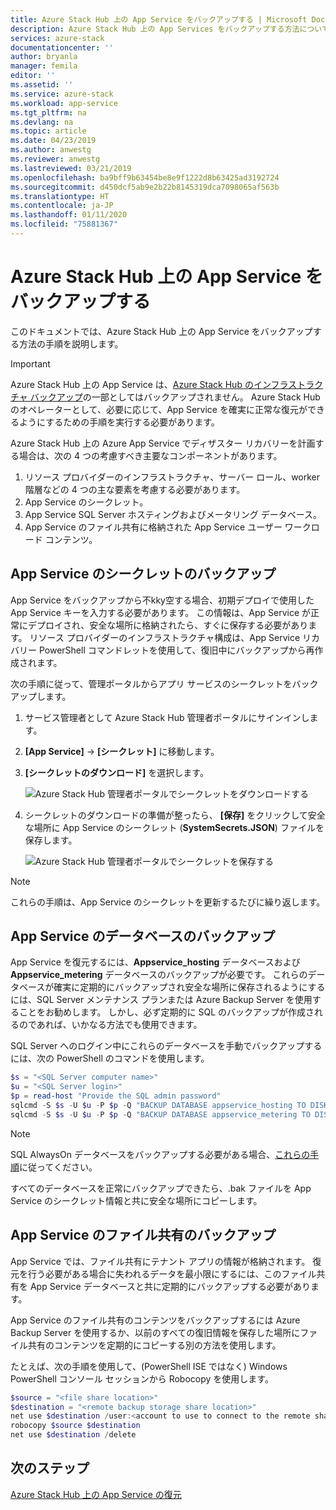 ```yaml
---
title: Azure Stack Hub 上の App Service をバックアップする | Microsoft Docs
description: Azure Stack Hub 上の App Services をバックアップする方法について説明します。
services: azure-stack
documentationcenter: ''
author: bryanla
manager: femila
editor: ''
ms.assetid: ''
ms.service: azure-stack
ms.workload: app-service
ms.tgt_pltfrm: na
ms.devlang: na
ms.topic: article
ms.date: 04/23/2019
ms.author: anwestg
ms.reviewer: anwestg
ms.lastreviewed: 03/21/2019
ms.openlocfilehash: ba9bff9b63454be8e9f1222d8b63425ad3192724
ms.sourcegitcommit: d450dcf5ab9e2b22b8145319dca7098065af563b
ms.translationtype: HT
ms.contentlocale: ja-JP
ms.lasthandoff: 01/11/2020
ms.locfileid: "75881367"
---
```

# <a name="back-up-app-service-on-azure-stack-hub"></a>Azure Stack Hub 上の App Service をバックアップする

このドキュメントでは、Azure Stack Hub 上の App Service をバックアップする方法の手順を説明します。

> [!IMPORTANT]
> Azure Stack Hub 上の App Service は、[Azure Stack Hub のインフラストラクチャ バックアップ](azure-stack-backup-infrastructure-backup.md)の一部としてはバックアップされません。 Azure Stack Hub のオペレーターとして、必要に応じて、App Service を確実に正常な復元ができるようにするための手順を実行する必要があります。

Azure Stack Hub 上の Azure App Service でディザスター リカバリーを計画する場合は、次の 4 つの考慮すべき主要なコンポーネントがあります。
1. リソース プロバイダーのインフラストラクチャ、サーバー ロール、worker 階層などの 4 つの主な要素を考慮する必要があります。 
2. App Service のシークレット。
3. App Service SQL Server ホスティングおよびメータリング データベース。
4. App Service のファイル共有に格納された App Service ユーザー ワークロード コンテンツ。

## <a name="back-up-app-service-secrets"></a>App Service のシークレットのバックアップ
App Service をバックアップから不kky空する場合、初期デプロイで使用した App Service キーを入力する必要があります。 この情報は、App Service が正常にデプロイされ、安全な場所に格納されたら、すぐに保存する必要があります。 リソース プロバイダーのインフラストラクチャ構成は、App Service リカバリー PowerShell コマンドレットを使用して、復旧中にバックアップから再作成されます。

次の手順に従って、管理ポータルからアプリ サービスのシークレットをバックアップします。 

1. サービス管理者として Azure Stack Hub 管理者ポータルにサインインします。

2. **[App Service]**  ->  **[シークレット]** に移動します。 

3. **[シークレットのダウンロード]** を選択します。

   ![Azure Stack Hub 管理者ポータルでシークレットをダウンロードする](./media/app-service-back-up/download-secrets.png)

4. シークレットのダウンロードの準備が整ったら、 **[保存]** をクリックして安全な場所に App Service のシークレット (**SystemSecrets.JSON**) ファイルを保存します。 

   ![Azure Stack Hub 管理者ポータルでシークレットを保存する](./media/app-service-back-up/save-secrets.png)

> [!NOTE]
> これらの手順は、App Service のシークレットを更新するたびに繰り返します。

## <a name="back-up-the-app-service-databases"></a>App Service のデータベースのバックアップ
App Service を復元するには、**Appservice_hosting** データベースおよび **Appservice_metering** データベースのバックアップが必要です。 これらのデータベースが確実に定期的にバックアップされ安全な場所に保存されるようにするには、SQL Server メンテナンス プランまたは Azure Backup Server を使用することをお勧めします。 しかし、必ず定期的に SQL のバックアップが作成されるのであれば、いかなる方法でも使用できます。

SQL Server へのログイン中にこれらのデータベースを手動でバックアップするには、次の PowerShell のコマンドを使用します。

  ```powershell
  $s = "<SQL Server computer name>"
  $u = "<SQL Server login>" 
  $p = read-host "Provide the SQL admin password"
  sqlcmd -S $s -U $u -P $p -Q "BACKUP DATABASE appservice_hosting TO DISK = '<path>\hosting.bak'"
  sqlcmd -S $s -U $u -P $p -Q "BACKUP DATABASE appservice_metering TO DISK = '<path>\metering.bak'"
  ```

> [!NOTE]
> SQL AlwaysOn データベースをバックアップする必要がある場合、[これらの手順](https://docs.microsoft.com/sql/database-engine/availability-groups/windows/configure-backup-on-availability-replicas-sql-server?view=sql-server-2017)に従ってください。 

すべてのデータベースを正常にバックアップできたら、.bak ファイルを App Service のシークレット情報と共に安全な場所にコピーします。

## <a name="back-up-the-app-service-file-share"></a>App Service のファイル共有のバックアップ
App Service では、ファイル共有にテナント アプリの情報が格納されます。 復元を行う必要がある場合に失われるデータを最小限にするには、このファイル共有を App Service データベースと共に定期的にバックアップする必要があります。

App Service のファイル共有のコンテンツをバックアップするには Azure Backup Server を使用するか、以前のすべての復旧情報を保存した場所にファイル共有のコンテンツを定期的にコピーする別の方法を使用します。

たとえば、次の手順を使用して、(PowerShell ISE ではなく) Windows PowerShell コンソール セッションから Robocopy を使用します。

```powershell
$source = "<file share location>"
$destination = "<remote backup storage share location>"
net use $destination /user:<account to use to connect to the remote share in the format of domain\username> *
robocopy $source $destination
net use $destination /delete
```

## <a name="next-steps"></a>次のステップ
[Azure Stack Hub 上の App Service の復元](app-service-recover.md)